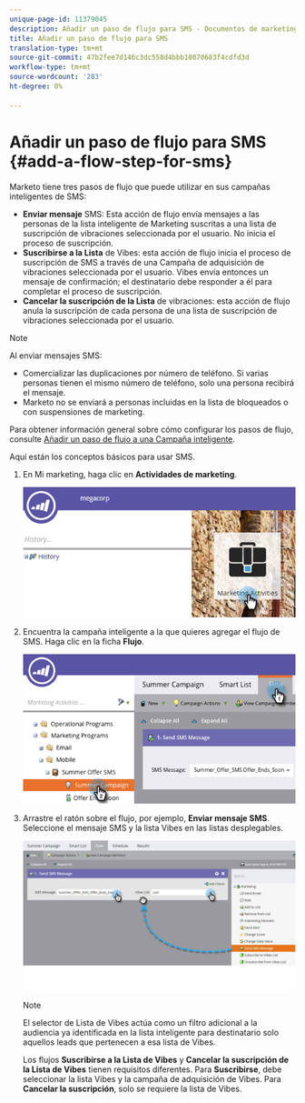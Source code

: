 ```yaml
---
unique-page-id: 11379045
description: Añadir un paso de flujo para SMS - Documentos de marketing - Documentación del producto
title: Añadir un paso de flujo para SMS
translation-type: tm+mt
source-git-commit: 47b2fee7d146c3dc558d4bbb10070683f4cdfd3d
workflow-type: tm+mt
source-wordcount: '283'
ht-degree: 0%

---
```



# Añadir un paso de flujo para SMS {#add-a-flow-step-for-sms}

Marketo tiene tres pasos de flujo que puede utilizar en sus campañas inteligentes de SMS:

* **Enviar mensaje**  SMS: Esta acción de flujo envía mensajes a las personas de la lista inteligente de Marketing suscritas a una lista de suscripción de vibraciones seleccionada por el usuario. No inicia el proceso de suscripción.
* **Suscribirse a la Lista**  de Vibes: esta acción de flujo inicia el proceso de suscripción de SMS a través de una Campaña de adquisición de vibraciones seleccionada por el usuario. Vibes envía entonces un mensaje de confirmación; el destinatario debe responder a él para completar el proceso de suscripción.
* **Cancelar la suscripción de la Lista**  de vibraciones: esta acción de flujo anula la suscripción de cada persona de una lista de suscripción de vibraciones seleccionada por el usuario.

>[!NOTE]
>
>Al enviar mensajes SMS:
>
>* Comercializar las duplicaciones por número de teléfono. Si varias personas tienen el mismo número de teléfono, solo una persona recibirá el mensaje.
>* Marketo no se enviará a personas incluidas en la lista de bloqueados o con suspensiones de marketing.

>



Para obtener información general sobre cómo configurar los pasos de flujo, consulte [Añadir un paso de flujo a una Campaña inteligente](../../../product-docs/core-marketo-concepts/smart-campaigns/flow-actions/add-a-flow-step-to-a-smart-campaign.md).

Aquí están los conceptos básicos para usar SMS.

1. En Mi marketing, haga clic en **Actividades de marketing**.

   ![](assets/image2016-7-28-11-3a41-3a17.png)

1. Encuentra la campaña inteligente a la que quieres agregar el flujo de SMS. Haga clic en la ficha **Flujo**.

   ![](assets/image2016-7-28-11-3a43-3a41.png)

1. Arrastre el ratón sobre el flujo, por ejemplo, **Enviar mensaje SMS**. Seleccione el mensaje SMS y la lista Vibes en las listas desplegables.

   ![](assets/send-sms-message-hands.jpg)

   >[!NOTE]
   >
   >El selector de Lista de Vibes actúa como un filtro adicional a la audiencia ya identificada en la lista inteligente para destinatario solo aquellos leads que pertenecen a esa lista de Vibes.
   >
   >
   >Los flujos **Suscribirse a la Lista de Vibes** y **Cancelar la suscripción de la Lista de Vibes** tienen requisitos diferentes. Para **Suscribirse**, debe seleccionar la lista Vibes y la campaña de adquisición de Vibes. Para **Cancelar la suscripción**, solo se requiere la lista de Vibes.

